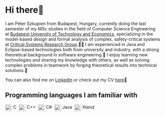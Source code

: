 # Hi there👋

I am Péter Szkupien from Budapest, Hungary, currently doing the last semester of my MSc studies in the field of Computer Science Engineering at [Budapest University of Technology and Economics](https://www.bme.hu/?language=en), specializing in the model-based design and formal analysis of complex, safety-critical systems at [Critical Systems Research Group](https://github.com/ftsrg).🧑‍🎓 I am experienced in Java and Eclipse-based technologies both from university and industry, with a strong theoretical background in software engineering.💪 I enjoy learning new technologies and sharing my knowledge with others, as well as solving complex problems in teamwork by forging theoretical results into technical solutions.🚀

You can also find me on [LinkedIn](https://www.linkedin.com/in/peterszkupien/) or check out my CV [here](https://github.com/szkupienpeti/cv/blob/main/peter-szkupien-cv.pdf)📄

## Programming languages I am familiar with
<a href="https://en.wikipedia.org/wiki/C_(programming_language)" target="_blank"><img src="https://github.com/get-icon/geticon/raw/master/icons/c.svg"
  alt="C" align=top width="22px" height="22px" /></a><span>&nbsp;C&nbsp;</span>
<a href="https://cplusplus.com/" target="_blank"><img src="https://github.com/get-icon/geticon/raw/master/icons/c-plusplus.svg"
  alt="C++" align=top width="22px" height="22px" /></a><span>&nbsp;C++&nbsp;</span>
<a href="https://learn.microsoft.com/en-us/dotnet/csharp/" target="_blank"><img src="https://github.com/get-icon/geticon/raw/master/icons/c-sharp.svg"
  alt="C#" align=top width="22px" height="22px" /></a><span>&nbsp;C#&nbsp;</span>
<a href="https://www.java.com/en/" target="_blank"><img src="https://github.com/get-icon/geticon/raw/master/icons/java.svg"
  alt="Java" align=top width="22px" height="22px" /></a><span>&nbsp;Java&nbsp;</span>
<a href="https://www.eclipse.org/xtend/" target="_blank"><img src="https://github.com/get-icon/geticon/raw/master/icons/xtend.svg"
  alt="Xtend" align=top width="22px" height="22px" /></a><span>&nbsp;Xtend&nbsp;</span>
      
